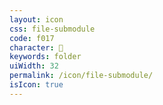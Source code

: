 ```yaml
---
layout: icon
css: file-submodule
code: f017
character: 
keywords: folder
uiWidth: 32
permalink: /icon/file-submodule/
isIcon: true
---
```

